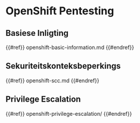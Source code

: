 # OpenShift Pentesting

## Basiese Inligting

{{#ref}}
openshift-basic-information.md
{{#endref}}

## Sekuriteitskonteksbeperkings

{{#ref}}
openshift-scc.md
{{#endref}}

## Privilege Escalation

{{#ref}}
openshift-privilege-escalation/
{{#endref}}
